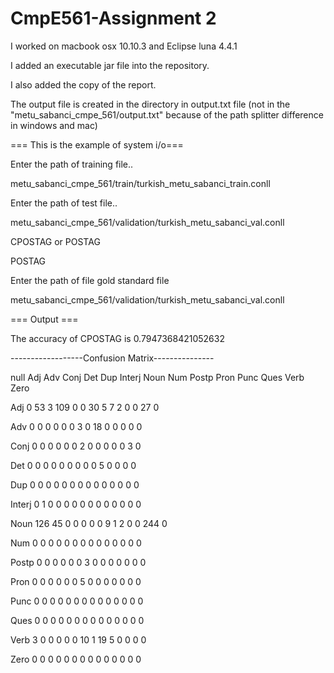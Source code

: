 # CmpE561-Assignment 2
I worked on macbook osx 10.10.3 and Eclipse luna 4.4.1

I added an executable jar file into the repository.

I also added the copy of the report.

The output file is created in the directory in output.txt file (not in the "metu_sabanci_cmpe_561/output.txt" because of the path splitter difference in windows and mac)

=== This is the example of system i/o=== 

Enter the path of training file.. 

metu_sabanci_cmpe_561/train/turkish_metu_sabanci_train.conll

Enter the path of test file.. 

metu_sabanci_cmpe_561/validation/turkish_metu_sabanci_val.conll

CPOSTAG or POSTAG

POSTAG

Enter the path of file gold standard file

metu_sabanci_cmpe_561/validation/turkish_metu_sabanci_val.conll


=== Output ===

The accuracy of CPOSTAG is 0.7947368421052632

------------------Confusion Matrix---------------

null Adj Adv Conj Det Dup Interj Noun Num Postp Pron Punc Ques Verb Zero 

Adj 0 53 3 109 0 0 30 5 7 2 0 0 27 0 

Adv 0 0 0 0 0 0 3 0 18 0 0 0 0 0 

Conj 0 0 0 0 0 0 2 0 0 0 0 0 3 0 

Det 0 0 0 0 0 0 0 0 0 5 0 0 0 0 

Dup 0 0 0 0 0 0 0 0 0 0 0 0 0 0 

Interj 0 1 0 0 0 0 0 0 0 0 0 0 0 0 

Noun 126 45 0 0 0 0 0 9 1 2 0 0 244 0 

Num 0 0 0 0 0 0 0 0 0 0 0 0 0 0 

Postp 0 0 0 0 0 0 3 0 0 0 0 0 0 0 

Pron 0 0 0 0 0 0 5 0 0 0 0 0 0 0 

Punc 0 0 0 0 0 0 0 0 0 0 0 0 0 0 

Ques 0 0 0 0 0 0 0 0 0 0 0 0 0 0 

Verb 3 0 0 0 0 0 10 1 19 5 0 0 0 0 

Zero 0 0 0 0 0 0 0 0 0 0 0 0 0 0


